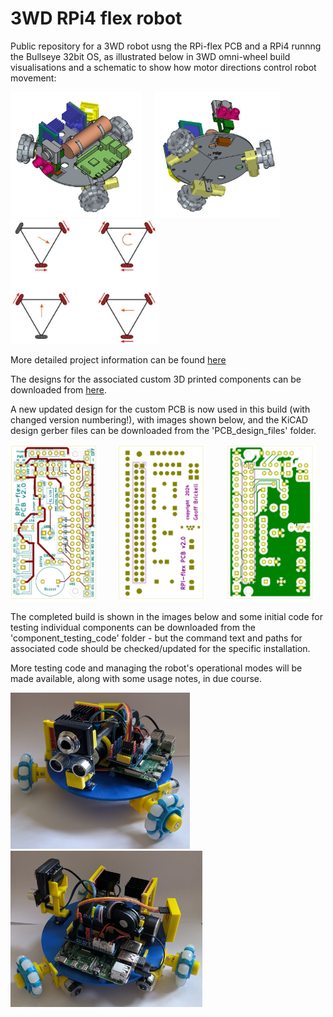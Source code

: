 # 3WD RPi4 flex robot
Public repository for a 3WD robot usng the RPi-flex PCB and a RPi4 runnng the Bullseye 32bit OS, as illustrated below in 3WD omni-wheel build visualisations and a schematic to show how motor directions control robot movement:

<img src="images\3WD_robot_vis-image01.jpeg" width="210" height="200"> &nbsp; &nbsp; <img src="images\3WD_robot_vis-image08.jpeg" width="202" height="200">  &nbsp; &nbsp; <img src="images\3WD_omni-wheels-drive_logic_180DEG_600w.jpg" width="238" height="200">

More detailed project information can be found [here](https://onlinedevices.org.uk/RPi4_3WD_robot)

The designs for the associated custom 3D printed components can be downloaded from [here](https://www.printables.com/model/1288474-3wd-rpi-flex-pcb-robot).

A new updated design for the custom PCB is now used in this build (with changed version numbering!), with images shown below, and the KiCAD design gerber files can be downloaded from the 'PCB_design_files' folder.

<img src="images\RPi-flex_PCB02_front01_800w.jpg" width="138" height="250"> &nbsp; &nbsp; &nbsp; &nbsp;<img src="images\RPi-flex_PCB02_back01_800w.jpg" width="142" height="250">  &nbsp; &nbsp; &nbsp; &nbsp;<img src="images\RPi-flex_PCB02_back02_800W.jpg" width="146" height="250">

The completed build is shown in the images below and some initial code for testing individual components can be downloaded from the 'component_testing_code' folder - but the command text and paths for associated  code should be checked/updated for the specific installation.

More testing code and managing the robot's operational modes will be made available, along with some usage notes, in due course.

<img src="images\3WD_robot_20250428_074142243_1000w.jpg" width="287" height="250"> &nbsp; &nbsp; &nbsp; &nbsp;<img src="images\3WD_robot_20250428_074042638_1000w.jpg" width="307" height="250"> 

